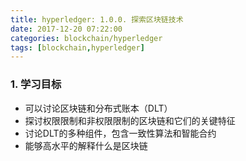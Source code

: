 ```yaml
---
title: hyperledger: 1.0.0. 探索区块链技术
date: 2017-12-20 07:22:00
categories: blockchain/hyperledger
tags: [blockchain,hyperledger]
---
```


### 1. 学习目标
- 可以讨论区块链和分布式账本（DLT）
- 探讨权限限制和非权限限制的区块链和它们的关键特征
- 讨论DLT的多种组件，包含一致性算法和智能合约
- 能够高水平的解释什么是区块链
